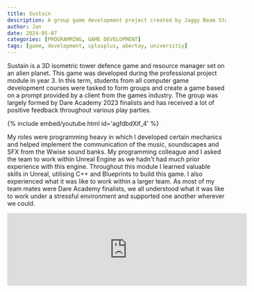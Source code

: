 ```yaml
---
title: Sustain
description: A group game development project created by Jaggy Beam Studio
author: Jan
date: 2024-05-07
categories: [PROGRAMMING, GAME DEVELOPMENT]
tags: [game, development, cplusplus, abertay, universitiy]
---
```


Sustain is a 3D isometric tower defence game and resource manager set on an alien planet. This game was developed during the professional project module in year 3. In this term, students from all computer game development courses were tasked to form groups and create a game based on a prompt provided by a client from the games industry.
The group was largely formed by Dare Academy 2023 finalists and has received a lot of positive feedback throughout various play parties.

{% include embed/youtube.html id='agfdbdXif_4' %}

My roles were programming heavy in which I developed certain mechanics and helped implement the communication of the music, soundscapes and SFX from the Wwise sound banks. My programming colleague and I asked the team to work within Unreal Engine as we hadn't had much prior experience with this engine. Throughout this module I learned valuable skills in Unreal, utilising C++ and Blueprints to build this game. I also experienced what it was like to work within a larger team. As most of my team mates were Dare Academy finalists, we all understood what it was like to work under a stressful environment and supported one another wherever we could.

<iframe src="https://itch.io/embed/2663818" width="552" height="167" frameborder="0"><a href="https://jaggy-beams-studio.itch.io/sustain">Sustain by Jaggy Beams Studio, Jan Huss</a></iframe>
